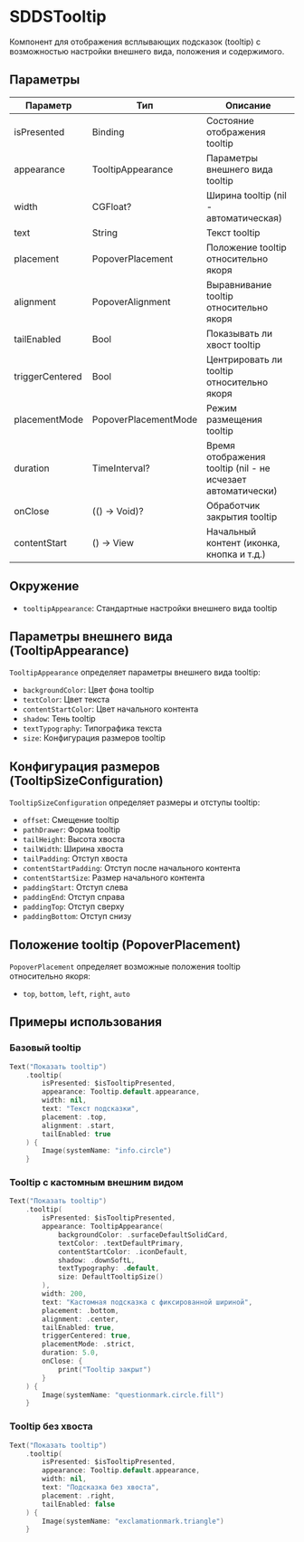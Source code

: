 # SDDSTooltip

Компонент для отображения всплывающих подсказок (tooltip) с возможностью настройки внешнего вида, положения и содержимого.

## Параметры

| Параметр | Тип | Описание |
|----------|-----|-----------|
| isPresented | Binding<Bool> | Состояние отображения tooltip |
| appearance | TooltipAppearance | Параметры внешнего вида tooltip |
| width | CGFloat? | Ширина tooltip (nil - автоматическая) |
| text | String | Текст tooltip |
| placement | PopoverPlacement | Положение tooltip относительно якоря |
| alignment | PopoverAlignment | Выравнивание tooltip относительно якоря |
| tailEnabled | Bool | Показывать ли хвост tooltip |
| triggerCentered | Bool | Центрировать ли tooltip относительно якоря |
| placementMode | PopoverPlacementMode | Режим размещения tooltip |
| duration | TimeInterval? | Время отображения tooltip (nil - не исчезает автоматически) |
| onClose | (() -> Void)? | Обработчик закрытия tooltip |
| contentStart | () -> View | Начальный контент (иконка, кнопка и т.д.) |

## Окружение

- `tooltipAppearance`: Стандартные настройки внешнего вида tooltip

## Параметры внешнего вида (TooltipAppearance)

`TooltipAppearance` определяет параметры внешнего вида tooltip:

- `backgroundColor`: Цвет фона tooltip
- `textColor`: Цвет текста
- `contentStartColor`: Цвет начального контента
- `shadow`: Тень tooltip
- `textTypography`: Типографика текста
- `size`: Конфигурация размеров tooltip

## Конфигурация размеров (TooltipSizeConfiguration)

`TooltipSizeConfiguration` определяет размеры и отступы tooltip:

- `offset`: Смещение tooltip
- `pathDrawer`: Форма tooltip
- `tailHeight`: Высота хвоста
- `tailWidth`: Ширина хвоста
- `tailPadding`: Отступ хвоста
- `contentStartPadding`: Отступ после начального контента
- `contentStartSize`: Размер начального контента
- `paddingStart`: Отступ слева
- `paddingEnd`: Отступ справа
- `paddingTop`: Отступ сверху
- `paddingBottom`: Отступ снизу

## Положение tooltip (PopoverPlacement)

`PopoverPlacement` определяет возможные положения tooltip относительно якоря:

- `top`, `bottom`, `left`, `right`, `auto`

## Примеры использования

### Базовый tooltip
```swift
Text("Показать tooltip")
    .tooltip(
        isPresented: $isTooltipPresented,
        appearance: Tooltip.default.appearance,
        width: nil,
        text: "Текст подсказки",
        placement: .top,
        alignment: .start,
        tailEnabled: true
    ) {
        Image(systemName: "info.circle")
    }
```

### Tooltip с кастомным внешним видом
```swift
Text("Показать tooltip")
    .tooltip(
        isPresented: $isTooltipPresented,
        appearance: TooltipAppearance(
            backgroundColor: .surfaceDefaultSolidCard,
            textColor: .textDefaultPrimary,
            contentStartColor: .iconDefault,
            shadow: .downSoftL,
            textTypography: .default,
            size: DefaultTooltipSize()
        ),
        width: 200,
        text: "Кастомная подсказка с фиксированной шириной",
        placement: .bottom,
        alignment: .center,
        tailEnabled: true,
        triggerCentered: true,
        placementMode: .strict,
        duration: 5.0,
        onClose: {
            print("Tooltip закрыт")
        }
    ) {
        Image(systemName: "questionmark.circle.fill")
    }
```

### Tooltip без хвоста
```swift
Text("Показать tooltip")
    .tooltip(
        isPresented: $isTooltipPresented,
        appearance: Tooltip.default.appearance,
        width: nil,
        text: "Подсказка без хвоста",
        placement: .right,
        tailEnabled: false
    ) {
        Image(systemName: "exclamationmark.triangle")
    }
``` 